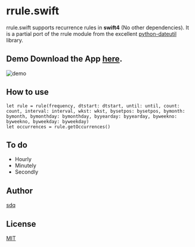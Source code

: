 # rrule.swift
rrule.swift supports recurrence rules in **swift4**  (No other dependencies).
It is a partial port of the rrule module from the excellent [python-dateutil](http://labix.org/python-dateutil/) library.

Demo
Download the App [here](https://github.com/sdq/rrule.swift/blob/master/app/rruledemo.app).
------
![demo](https://github.com/sdq/rrule.swift/blob/master/rruledemo.jpg)

How to use
------

	let rule = rule(frequency, dtstart: dtstart, until: until, count: count, interval: interval, wkst: wkst, bysetpos: bysetpos, bymonth: bymonth, bymonthday: bymonthday, byyearday: byyearday, byweekno: byweekno, byweekday: byweekday)
	let occurrences = rule.getOccurrences()

To do
------
* Hourly
* Minutely
* Secondly

Author
------
[sdq](http://shidanqing.net)


License
-------
[MIT](https://opensource.org/licenses/MIT)
